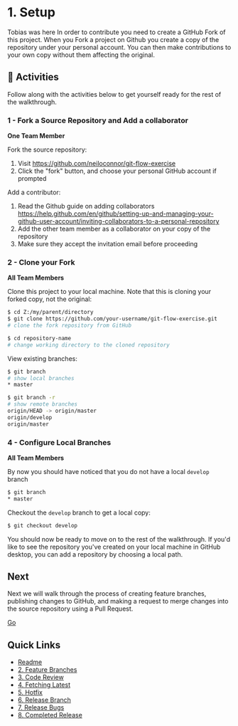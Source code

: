 # 1. Setup
Tobias was here
In order to contribute you need to create a GitHub Fork of this project. When you Fork a project on Github you create a copy of the repository under your personal account. You can then make contributions to your own copy without them affecting the original.

## :running: Activities

Follow along with the activities below to get yourself ready for the rest of the walkthrough.


### 1 - Fork a Source Repository and Add a collaborator

__One Team Member__

Fork the source repository:
   1. Visit https://github.com/neiloconnor/git-flow-exercise
   2. Click the "fork" button, and choose your personal GitHub account if prompted

Add a contributor:
   1. Read the Github guide on adding collaborators https://help.github.com/en/github/setting-up-and-managing-your-github-user-account/inviting-collaborators-to-a-personal-repository
   2. Add the other team member as a collaborator on your copy of the repository
   3. Make sure they accept the invitation email before proceeding

### 2 - Clone your Fork

__All Team Members__

Clone this project to your local machine. Note that this is cloning your forked copy, not the original:
```sh
$ cd Z:/my/parent/directory
$ git clone https://github.com/your-username/git-flow-exercise.git
# clone the fork repository from GitHub

$ cd repository-name
# change working directory to the cloned repository
```

View existing branches:
```sh
$ git branch
# show local branches
* master

$ git branch -r
# show remote branches
origin/HEAD -> origin/master
origin/develop
origin/master
```


### 4 - Configure Local Branches

__All Team Members__

By now you should have noticed that you do not have a local `develop` branch
```sh
$ git branch
* master
```

Checkout the `develop` branch to get a local copy:
```sh
$ git checkout develop 
```

You should now be ready to move on to the rest of the walkthrough. If you'd like to see the repository you've created on your local machine in GitHub desktop, you can add a repository by choosing a local path.


## Next

Next we will walk through the process of creating feature branches, publishing changes to GitHub, and making a request to merge changes into the source repository using a Pull Request.

[Go](2-feature-branches.md)

## Quick Links

- [Readme](../readme.md)
- [2. Feature Branches](2-feature-branches.md)
- [3. Code Review](3-code-review.md)
- [4. Fetching Latest](4-fetching-latest.md)
- [5. Hotfix](5-hotfix.md)
- [6. Release Branch](6-release-branch.md)
- [7. Release Bugs](7-release-bugs.md)
- [8. Completed Release](8-completed-release.md)

